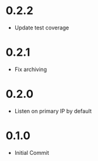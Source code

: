 # 0.2.2

* Update test coverage

# 0.2.1

* Fix archiving

# 0.2.0

* Listen on primary IP by default

# 0.1.0

* Initial Commit
